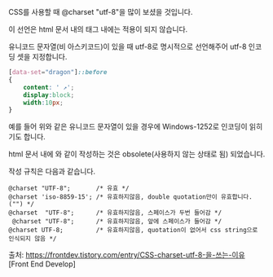 CSS를 사용할 때 @charset "utf-8"을 많이 보셨을 것입니다.

이 선언은 html 문서 내의 <style></style>태그 내에는 적용이 되지 않습니다.

유니코드 문자열(비 아스키코드)이 있을 때 utf-8로 명시적으로 선언해주어 utf-8 인코딩 셋을 지정합니다.

```css
[data-set="dragon"]::before
{
    content: ' ↗';
    display:block;
    width:10px;
}
```

예를 들어 위와 같은 유니코드 문자열이 있을 경우에 Windows-1252로 인코딩이 읽히기도 합니다.

html 문서 내에 <link rel='stylesheet' charset='utf-8'>와 같이 작성하는 것은 obsolete(사용하지 않는 상태로 됨) 되었습니다.

 

작성 규칙은 다음과 같습니다.
```
@charset "UTF-8";       /* 유효 */
@charset 'iso-8859-15'; /* 유효하지않음, double quotation만이 유효합니다.("") */
@charset  "UTF-8";      /* 유효하지않음, 스페이스가 두번 들어감 */
 @charset "UTF-8";      /* 유효하지않음, 앞에 스페이스가 들어감 */
@charset UTF-8;         /* 유효하지않음, quotation이 없어서 css string으로 인식되지 않음 */

```

출처: https://frontdev.tistory.com/entry/CSS-charset-utf-8-을-쓰는-이유 [Front End Develop]